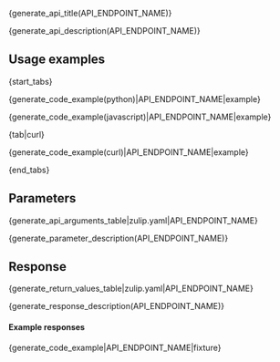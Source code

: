 {generate_api_title(API_ENDPOINT_NAME)}

{generate_api_description(API_ENDPOINT_NAME)}

## Usage examples

{start_tabs}

{generate_code_example(python)|API_ENDPOINT_NAME|example}

{generate_code_example(javascript)|API_ENDPOINT_NAME|example}

{tab|curl}

{generate_code_example(curl)|API_ENDPOINT_NAME|example}

{end_tabs}

## Parameters

{generate_api_arguments_table|zulip.yaml|API_ENDPOINT_NAME}

{generate_parameter_description(API_ENDPOINT_NAME)}

## Response

{generate_return_values_table|zulip.yaml|API_ENDPOINT_NAME}

{generate_response_description(API_ENDPOINT_NAME)}

#### Example responses

{generate_code_example|API_ENDPOINT_NAME|fixture}
